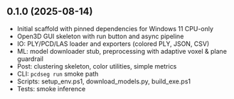 ## 0.1.0 (2025-08-14)

- Initial scaffold with pinned dependencies for Windows 11 CPU-only
- Open3D GUI skeleton with run button and async pipeline
- IO: PLY/PCD/LAS loader and exporters (colored PLY, JSON, CSV)
- ML: model downloader stub, preprocessing with adaptive voxel & plane guardrail
- Post: clustering skeleton, color utilities, simple metrics
- CLI: `pcdseg run` smoke path
- Scripts: setup_env.ps1, download_models.py, build_exe.ps1
- Tests: smoke inference



